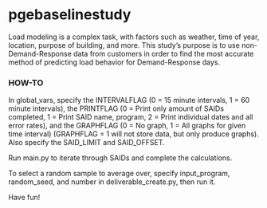 # pgebaselinestudy

Load modeling is a complex task, with factors such as weather, time of year, location, purpose of building, and more. This study’s purpose is to use non-Demand-Response data from customers in order to find the most accurate method of predicting load behavior for Demand-Response days.

### HOW-TO
In global_vars, specify the INTERVALFLAG (0 = 15 minute intervals, 1 = 60 minute intervals), the PRINTFLAG (0 = Print only amount of SAIDs completed, 1 = Print SAID name, program, 2 = Print individual dates and all error rates), and the GRAPHFLAG (0 = No graph, 1 = All graphs for given time interval) (GRAPHFLAG = 1 will not store data, but only produce graphs). Also specify the SAID_LIMIT and SAID_OFFSET.

Run main.py to iterate through SAIDs and complete the calculations.

To select a random sample to average over, specify input_program, random_seed, and number in deliverable_create.py, then run it.

Have fun!
